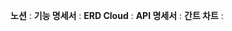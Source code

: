 **노션** : [](https://www.notion.so/SSAFY-2-a2891226509543cd8f5b97f5d9211ccb?pvs=4)
**기능 명세서** : [](https://raspy-slicer-570.notion.site/bad6048352d24845a799f5ce77677002)
**ERD Cloud** : [](https://raspy-slicer-570.notion.site/DB-ERD-077339d19d2847018dc1aa196873fbfd)
**API 명세서** : [](https://raspy-slicer-570.notion.site/BE-API-de404cf20d6a43cfac442d5e7e577f74)
**간트 차트** : [](https://docs.google.com/spreadsheets/d/1NHoydTWg1ADMseU1uPcPble51ckV7ikH/edit?usp=sharing&ouid=117122534063776026733&rtpof=true&sd=true) 
